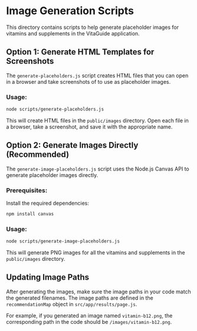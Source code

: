 # Image Generation Scripts

This directory contains scripts to help generate placeholder images for vitamins and supplements in the VitaGuide application.

## Option 1: Generate HTML Templates for Screenshots

The `generate-placeholders.js` script creates HTML files that you can open in a browser and take screenshots of to use as placeholder images.

### Usage:

```bash
node scripts/generate-placeholders.js
```

This will create HTML files in the `public/images` directory. Open each file in a browser, take a screenshot, and save it with the appropriate name.

## Option 2: Generate Images Directly (Recommended)

The `generate-image-placeholders.js` script uses the Node.js Canvas API to generate placeholder images directly.

### Prerequisites:

Install the required dependencies:

```bash
npm install canvas
```

### Usage:

```bash
node scripts/generate-image-placeholders.js
```

This will generate PNG images for all the vitamins and supplements in the `public/images` directory.

## Updating Image Paths

After generating the images, make sure the image paths in your code match the generated filenames. The image paths are defined in the `recommendationMap` object in `src/app/results/page.js`.

For example, if you generated an image named `vitamin-b12.png`, the corresponding path in the code should be `/images/vitamin-b12.png`. 